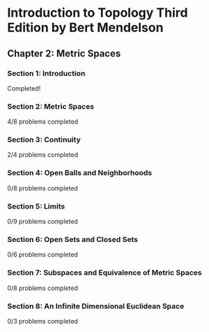 # Introduction to Topology Third Edition by Bert Mendelson
## Chapter 2: Metric Spaces

### Section 1: Introduction
Completed!

### Section 2: Metric Spaces
4/8 problems completed

### Section 3: Continuity
2/4 problems completed

### Section 4: Open Balls and Neighborhoods
0/8 problems completed

### Section 5: Limits
0/9 problems completed

### Section 6: Open Sets and Closed Sets
0/6 problems completed

### Section 7: Subspaces and Equivalence of Metric Spaces
0/8 problems completed

### Section 8: An Infinite Dimensional Euclidean Space
0/3 problems completed
